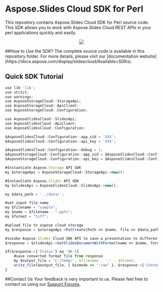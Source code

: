 # Aspose.Slides Cloud SDK for Perl

This repository contains Aspose.Slides Cloud SDK for Perl source code. This SDK allows you to work with Aspose.Slides Cloud REST APIs in your perl applications quickly and easily. 

<p align="center">
  <a title="Download complete Aspose.Slides for Cloud source code" href="https://github.com/asposeslides/Aspose_slides_Cloud/archive/master.zip">
	<img src="https://raw.github.com/AsposeExamples/java-examples-dashboard/master/images/downloadZip-Button-Large.png" />
  </a>
</p>
##How to Use the SDK?
The complete source code is available in this repository folder. For more details, please visit our [documentation website](https://docs.aspose.com/display/slidescloud/Available+SDKs).

## Quick SDK Tutorial

```javascript
use lib 'lib';
use strict;
use warnings;
use AsposeStorageCloud::StorageApi;
use AsposeStorageCloud::ApiClient;
use AsposeStorageCloud::Configuration;

use AsposeSlidesCloud::SlidesApi;
use AsposeSlidesCloud::ApiClient;
use AsposeSlidesCloud::Configuration;

$AsposeSlidesCloud::Configuration::app_sid = 'XXX';
$AsposeSlidesCloud::Configuration::api_key = 'XXX';

$AsposeSlidesCloud::Configuration::debug = 1;
$AsposeStorageCloud::Configuration::app_sid = $AsposeSlidesCloud::Configuration::app_sid;
$AsposeStorageCloud::Configuration::api_key = $AsposeSlidesCloud::Configuration::api_key;

#Instantiate Aspose.Storage API SDK 
my $storageApi = AsposeStorageCloud::StorageApi->new();

#Instantiate Aspose.Slides API SDK
my $slidesApi = AsposeSlidesCloud::SlidesApi->new();

my $data_path = '../data/';

#set input file name
my $filename = "sample";
my $name = $filename . ".pptx";
my $format = "tiff";

#upload file to aspose cloud storage 
my $response = $storageApi->PutCreate(Path => $name, file => $data_path.$name);

#invoke Aspose.Slides Cloud SDK API to save a presentation to different other formats       
$response = $slidesApi->GetSlidesDocumentWithFormat(name => $name, format => $format);

if($response->{'Status'} eq 'OK'){
	#save converted format file from response 
	my $output_file = 'C:/temp/'. $filename . '.' . $format;	
	write_file($output_file, { binmode => ":raw" }, $response->{'Content'});
}
```
##Contact Us
Your feedback is very important to us. Please feel free to contact us using our [Support Forums](https://www.aspose.com/community/forums/).

